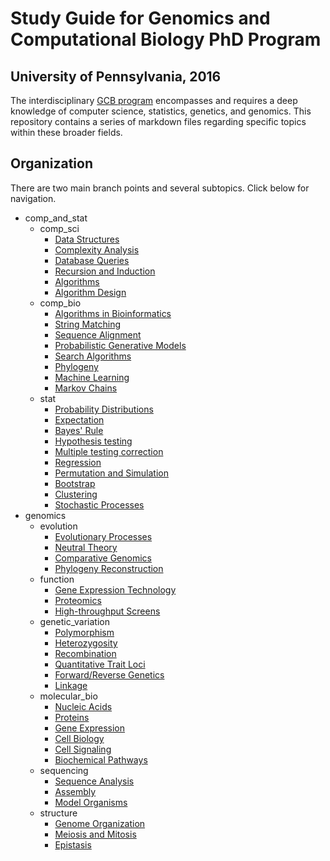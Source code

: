 # Study Guide for Genomics and Computational Biology PhD Program

## University of Pennsylvania, 2016

The interdisciplinary
[GCB program](http://www.med.upenn.edu/gcb/index.shtml) 
encompasses and requires a deep knowledge of computer science,
statistics, genetics, and genomics. This repository contains
a series of markdown files regarding specific topics within these
broader fields.

## Organization

There are two main branch points and several subtopics. Click
below for navigation.

* comp_and_stat
  * comp_sci
    * [Data Structures](comp_and_stat/comp_sci/data_structures.md)
    * [Complexity Analysis](comp_and_stat/comp_sci/complexity_analysis.md)
    * [Database Queries](comp_and_stat/comp_bio/database_queries.md)
    * [Recursion and Induction](comp_and_stat/comp_sci/recursion_induction.md)
    * [Algorithms](comp_and_stat/comp_sci/algorithms.md)
    * [Algorithm Design](comp_and_stat/comp_sci/algorithm_design.md)
  * comp_bio
    * [Algorithms in
      Bioinformatics](comp_and_stat/comp_bio/algorithms_bioinformatics.md)
    * [String Matching](comp_and_stat/comp_bio/string_matching.md)
    * [Sequence Alignment](comp_and_stat/comp_bio/sequence_alignment.md)
    * [Probabilistic Generative
      Models](comp_and_stat/comp_bio/prob_generative.md)
    * [Search Algorithms](comp_and_stat/comp_bio/search_algorithms.md)
    * [Phylogeny](comp_and_stat/comp_bio/phylogeny.md)
    * [Machine Learning](comp_and_stat/comp_bio/machine_learning.md)
    * [Markov Chains](comp_and_stat/comp_bio/markov_chains.md)
  * stat
    * [Probability
      Distributions](comp_and_stat/stat/probability_distributions.md)
    * [Expectation](comp_and_stat/stat/expectation.md)
    * [Bayes' Rule](comp_and_stat/stat/bayes.md)
    * [Hypothesis testing](comp_and_stat/stat/hypothesis_testing.md)
    * [Multiple testing correction](comp_and_stat/stat/mult_test_correction.md)
    * [Regression](comp_and_stat/stat/regression.md)
    * [Permutation and Simulation](comp_and_stat/stat/permutation_simulation.md)
    * [Bootstrap](comp_and_stat/stat/bootstrap.md)
    * [Clustering](comp_and_stat/stat/clustering.md)
    * [Stochastic Processes](comp_and_stat/stat/stochastic_processes.md)
* genomics
  * evolution
    * [Evolutionary Processes](genomics/evolution/evolutionary_processes.md)
    * [Neutral Theory](genomics/evolution/neutral_theory.md)
    * [Comparative Genomics](genomics/evolution/comparative_genomics.md)
    * [Phylogeny Reconstruction](genomics/evolution/phylogeny_reconstruction.md)
  * function
    * [Gene Expression Technology](genomics/function/gene_exprs_tech.md)
    * [Proteomics](genomics/function/proteomics.md)
    * [High-throughput Screens](genomics/function/high_throughput_screens.md)
  * genetic_variation
    * [Polymorphism](genomics/genetic_variation/polymorphism.md)
    * [Heterozygosity](genomics/genetic_variation/heterozygosity.md)
    * [Recombination](genomics/genetic_variation/recombination.md)
    * [Quantitative Trait Loci](genomics/genetic_variation/qtl.md)
    * [Forward/Reverse Genetics](genomics/genetic_variation/forward_reverse_genetics.md)
    * [Linkage](genomics/genetic_variation/linkage.md)
  * molecular_bio
    * [Nucleic Acids](genomics/molecular_bio/nucleic_acids.md)
    * [Proteins](genomics/molecular_bio/proteins.md)
    * [Gene Expression](genomics/molecular_bio/gene_expression.md)
    * [Cell Biology](genomics/molecular_bio/cell_biology.md)
    * [Cell Signaling](genomics/molecular_bio/cell_signaling.md)
    * [Biochemical Pathways](genomics/molecular_bio/biochem_pathways.md)
  * sequencing
    * [Sequence Analysis](genomics/sequencing/sequence_analysis.md)
    * [Assembly](genomics/sequencing/assembly.md)
    * [Model Organisms](genomics/sequencing/model_organisms.md)
  * structure
    * [Genome Organization](genomics/structure/genome_organization.md)
    * [Meiosis and Mitosis](genomics/structure/meiosis_mitosis.md)
    * [Epistasis](genomics/structure/epistasis.md)
